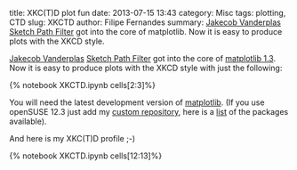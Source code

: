 title: XKC(T)D plot fun
date:  2013-07-15 13:43
category: Misc
tags: plotting, CTD
slug: XKCTD
author: Filipe Fernandes
summary: [Jakecob Vanderplas](http://jakevdp.github.io/) [Sketch Path Filter](https://github.com/matplotlib/matplotlib/pull/1329) got into the core of matplotlib.  Now it is easy to produce plots with the XKCD style.

[Jakecob Vanderplas](http://jakevdp.github.io/) [Sketch Path Filter](https://github.com/matplotlib/matplotlib/pull/1329)
got into the core of [matplotlib 1.3](http://matplotlib.org/examples/showcase/xkcd.html?highlight=xkcd).
Now it is easy to produce plots with the XKCD style with just the following:

{% notebook XKCTD.ipynb cells[2:3]%}

You will need the latest development version of [matplotlib](https://github.com/matplotlib/matplotlib.git).
(If you use openSUSE 12.3 just add my [custom repository](http://download.opensuse.org/repositories/home:/ocefpaf/openSUSE_12.3/),
here is a [list](http://download.opensuse.org/repositories/home:/ocefpaf/openSUSE_12.3/)
of the packages available).

And here is my XKC(T)D profile ;-)

{% notebook XKCTD.ipynb cells[12:13]%}
